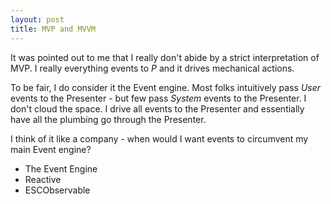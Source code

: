 ```yaml
---
layout: post
title: MVP and MVVM
---
```


It was pointed out to me that I really don't abide by a strict interpretation of MVP. I really everything events to _P_ and it drives mechanical actions.

To be fair, I do consider it the Event engine. Most folks intuitively pass _User_ events to the Presenter - but few pass _System_ events to the Presenter. I don't cloud the space. I drive all events to the Presenter and essentially have all the plumbing go through the Presenter.

I think of it like a company - when would I want events to circumvent my main Event engine?
- The Event Engine
- Reactive
- ESCObservable
